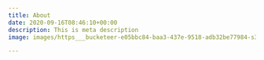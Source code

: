 ```yaml
---
title: About
date: 2020-09-16T08:46:10+00:00
description: This is meta description
image: images/https___bucketeer-e05bbc84-baa3-437e-9518-adb32be77984-s3-amazonaws-com_public_images_e38570d2-19fc-496d-adc8-b8de36af4e55_1280x960_1_504x589.jpeg

---
```

